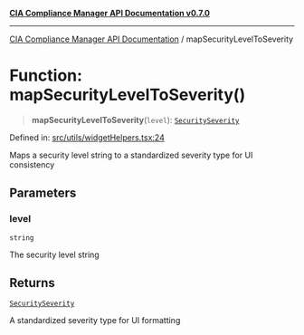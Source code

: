 [**CIA Compliance Manager API Documentation v0.7.0**](../README.md)

***

[CIA Compliance Manager API Documentation](../globals.md) / mapSecurityLevelToSeverity

# Function: mapSecurityLevelToSeverity()

> **mapSecurityLevelToSeverity**(`level`): [`SecuritySeverity`](../type-aliases/SecuritySeverity.md)

Defined in: [src/utils/widgetHelpers.tsx:24](https://github.com/Hack23/cia-compliance-manager/blob/main/src/utils/widgetHelpers.tsx#L24)

Maps a security level string to a standardized severity type for UI consistency

## Parameters

### level

`string`

The security level string

## Returns

[`SecuritySeverity`](../type-aliases/SecuritySeverity.md)

A standardized severity type for UI formatting
